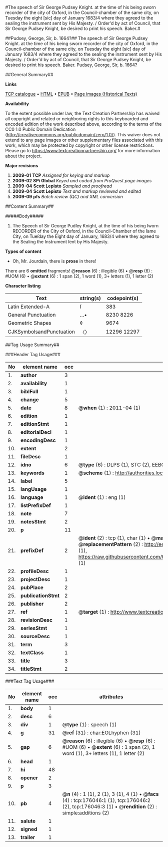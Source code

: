 #The speech of Sir George Pudsey Knight. at the time of his being sworn recorder of the city of Oxford, in the Council-chamber of the same city, on Tuesday the eight [sic] day of January 1683/4 where they agreed to the sealing the instrument sent by His Majesty. / Order'd by act of Council, that Sir George Pudsey Knight, be desired to print his speech. Baker.#

##Pudsey, George, Sir, b. 1664?##
The speech of Sir George Pudsey Knight. at the time of his being sworn recorder of the city of Oxford, in the Council-chamber of the same city, on Tuesday the eight [sic] day of January 1683/4 where they agreed to the sealing the instrument sent by His Majesty. / Order'd by act of Council, that Sir George Pudsey Knight, be desired to print his speech. Baker.
Pudsey, George, Sir, b. 1664?

##General Summary##

**Links**

[TCP catalogue](http://www.ota.ox.ac.uk/tcp/)  • 
[HTML](http://tei.it.ox.ac.uk/tcp/Texts-HTML/free/B04/B04883.html)  • 
[EPUB](http://tei.it.ox.ac.uk/tcp/Texts-EPUB/free/B04/B04883.epub) • 
[Page images (Historical Texts)](https://historicaltexts.jisc.ac.uk/eebo-52614860e)

**Availability**

To the extent possible under law, the Text Creation Partnership has waived all copyright and related or neighboring rights to this keyboarded and encoded edition of the work described above, according to the terms of the CC0 1.0 Public Domain Dedication (http://creativecommons.org/publicdomain/zero/1.0/). This waiver does not extend to any page images or other supplementary files associated with this work, which may be protected by copyright or other license restrictions. Please go to https://www.textcreationpartnership.org/ for more information about the project.

**Major revisions**

1. __2009-01__ __TCP__ *Assigned for keying and markup*
1. __2009-02__ __SPi Global__ *Keyed and coded from ProQuest page images*
1. __2009-04__ __Scott Lepisto__ *Sampled and proofread*
1. __2009-04__ __Scott Lepisto__ *Text and markup reviewed and edited*
1. __2009-09__ __pfs__ *Batch review (QC) and XML conversion*

##Content Summary##

#####Body#####

1. The Speech of Sir George Pudſey Knight, at the time of his being ſworn RECORDER of the City of Oxford, in the Council-Chamber of the ſame City, on Tueſday the Eight day of January, 1683/4 where they agreed to the Sealing the Instrument ſent by His Majesty.

**Types of content**

  * Oh, Mr. Jourdain, there is **prose** in there!

There are 6 **omitted** fragments! 
 @__reason__ (6) : illegible (6)  •  @__resp__ (6) : #UOM (6)  •  @__extent__ (6) : 1 span (2), 1 word (1), 3+ letters (1), 1 letter (2)

**Character listing**


|Text|string(s)|codepoint(s)|
|---|---|---|
|Latin Extended-A|ſ|383|
|General Punctuation|…•|8230 8226|
|Geometric Shapes|◊|9674|
|CJKSymbolsandPunctuation|〈〉|12296 12297|

##Tag Usage Summary##

###Header Tag Usage###

|No|element name|occ|attributes|
|---|---|---|---|
|1.|__author__|3||
|2.|__availability__|1||
|3.|__biblFull__|1||
|4.|__change__|5||
|5.|__date__|8| @__when__ (1) : 2011-04 (1)|
|6.|__edition__|1||
|7.|__editionStmt__|1||
|8.|__editorialDecl__|1||
|9.|__encodingDesc__|1||
|10.|__extent__|2||
|11.|__fileDesc__|1||
|12.|__idno__|6| @__type__ (6) : DLPS (1), STC (2), EEBO-CITATION (1), OCLC (1), VID (1)|
|13.|__keywords__|1| @__scheme__ (1) : http://authorities.loc.gov/ (1)|
|14.|__label__|5||
|15.|__langUsage__|1||
|16.|__language__|1| @__ident__ (1) : eng (1)|
|17.|__listPrefixDef__|1||
|18.|__note__|7||
|19.|__notesStmt__|2||
|20.|__p__|11||
|21.|__prefixDef__|2| @__ident__ (2) : tcp (1), char (1)  •  @__matchPattern__ (2) : ([0-9\-]+):([0-9IVX]+) (1), (.+) (1)  •  @__replacementPattern__ (2) : http://eebo.chadwyck.com/downloadtiff?vid=$1&page=$2 (1), https://raw.githubusercontent.com/textcreationpartnership/Texts/master/tcpchars.xml#$1 (1)|
|22.|__profileDesc__|1||
|23.|__projectDesc__|1||
|24.|__pubPlace__|2||
|25.|__publicationStmt__|2||
|26.|__publisher__|2||
|27.|__ref__|1| @__target__ (1) : http://www.textcreationpartnership.org/docs/. (1)|
|28.|__revisionDesc__|1||
|29.|__seriesStmt__|1||
|30.|__sourceDesc__|1||
|31.|__term__|3||
|32.|__textClass__|1||
|33.|__title__|3||
|34.|__titleStmt__|2||


###Text Tag Usage###

|No|element name|occ|attributes|
|---|---|---|---|
|1.|__body__|1||
|2.|__desc__|6||
|3.|__div__|1| @__type__ (1) : speech (1)|
|4.|__g__|31| @__ref__ (31) : char:EOLhyphen (31)|
|5.|__gap__|6| @__reason__ (6) : illegible (6)  •  @__resp__ (6) : #UOM (6)  •  @__extent__ (6) : 1 span (2), 1 word (1), 3+ letters (1), 1 letter (2)|
|6.|__head__|1||
|7.|__hi__|48||
|8.|__opener__|2||
|9.|__p__|3||
|10.|__pb__|4| @__n__ (4) : 1 (1), 2 (1), 3 (1), 4 (1)  •  @__facs__ (4) : tcp:176046:1 (1), tcp:176046:2 (2), tcp:176046:3 (1)  •  @__rendition__ (2) : simple:additions (2)|
|11.|__salute__|1||
|12.|__signed__|1||
|13.|__trailer__|1||
